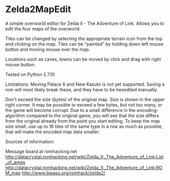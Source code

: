 # Zelda2MapEdit
A simple overworld editor for Zelda II - The Adventure of Link.
Allows you to edit the four maps of the overworld.

Tiles can be changed by selecting the appropriate terrain icon from the top and clicking on the map. Tiles can be "painted" by holding down left mouse button and moving mouse over the map.

Locations such as caves, towns can be moved by click and drag with right mouse button.

Tested on Python 2.7.10

Limitations:
  Moving Palace 6 and New Kasuto is not yet supported. Saving a rom will most likely break these, and they have to be hexedited manually.
  
  Don't exceed the size (bytes) of the original map. Size is shown in the upper right corner. It may be possible to exceed a few bytes, but not too many, or the game will become corrupt. Due to a small difference in the encoding-algorithm compared to the original game, you will see that the size differs from the original already from the point you start editing.
  To keep the map size small, use up to 16 tiles of the same type in a row as much as possible, that will make the encoded map data smaller.


Sources of information:

Message board at romhacking.net
http://datacrystal.romhacking.net/wiki/Zelda_II:_The_Adventure_of_Link:List_of_areas
http://datacrystal.romhacking.net/wiki/Zelda_II:_The_Adventure_of_Link:ROM_map
http://www.bwass.org/romhack/zelda2/
